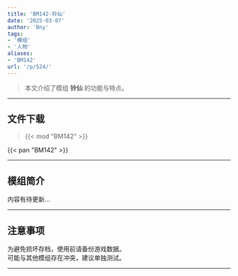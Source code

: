 ```yaml
---
title: 'BM142-铃仙'
date: '2025-03-07'
author: 'Bny'
tags:
- '模组'
- '人物'
aliases:
- 'BM142'
url: '/p/524/'
---
```


> 本文介绍了模组 **铃仙** 的功能与特点。

---

## 文件下载  

> {{< mod "BM142" >}}  

{{< pan "BM142" >}}  

---

## 模组简介

>  
内容有待更新...  

---

## 注意事项

>  
为避免损坏存档，使用前请备份游戏数据。  
可能与其他模组存在冲突，建议单独测试。  

---

